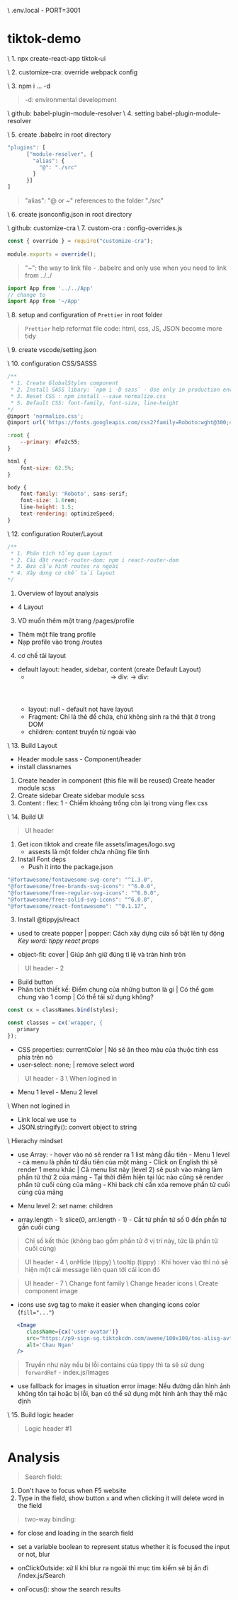 \\ .env.local - PORT=3001

# tiktok-demo
\\ 1. npx create-react-app tiktok-ui

\\ 2. customize-cra: override webpack config

\\ 3. npm i ... -d 
> -d: environmental development

\\ github: babel-plugin-module-resolver
\\ 4. setting babel-plugin-module-resolver

\\ 5. create .babelrc in root directory
```jsx
"plugins": [
      ["module-resolver", {
        "alias": {
          "@": "./src"
        }
      }]
]
```
> "alias": "@ or ~" references to the folder "./src"

\\ 6. create jsonconfig.json in root directory

\\ github: customize-cra
\\ 7. custom-cra : config-overrides.js
```jsx
const { override } = require("customize-cra");
  
module.exports = override();
```
> "~": the way to link file - .babelrc and only use when you need to link from ../../ 
```jsx
import App from '../../App'
// change to
import App from '~/App'
```
\\ 8. setup and configuration of `Prettier` in root folder
> `Prettier` help reformat file code: html, css, JS, JSON become more tidy

\\ 9. create vscode/setting.json

\\ 10. configuration CSS/SASSS
```jsx
/**
 * 1. Create GlobalStyles component
 * 2. Install SASS libary: `npm i -D sass` - Use only in production environment 
 * 3. Reset CSS : npm install --save normalize.css
 * 5. Default CSS: font-family, font-size, line-height
*/
@import 'normalize.css';
@import url('https://fonts.googleapis.com/css2?family=Roboto:wght@300;400;500;600;700&display=swap');

:root {
    --primary: #fe2c55;
}

html {
    font-size: 62.5%;
}

body {
    font-family: 'Roboto', sans-serif;
    font-size: 1.6rem;
    line-height: 1.5;
    text-rendering: optimizeSpeed;
}
```

\\ 12. configuration Router/Layout
```jsx
/**
 * 1. Phân tích tổng quan Layout
 * 2. Cài đặt react-router-dom: npm i react-router-dom
 * 3. Đưa cấu hình routes ra ngoài
 * 4. Xây dựng cơ chế tải layout
*/
```
1. Overview of layout analysis
- 4 Layout

3. VD muốn thêm một trang /pages/profile
- Thêm một file trang profile
- Nạp profile vào trong /routes

4. cơ chế tải layout
- default layout: header, sidebar, content (create Default Layout)
  - <Header /> -> div: <Sidebar /> -> div: <Content />
  - layout: null - default not have layout
  - Fragment: Chỉ là thẻ để chứa, chứ không sinh ra thẻ thật ở trong DOM
  - children: content truyền từ ngoài vào


\\ 13. Build Layout
- Header module sass - Component/header
- install classnames

1. Create header in component (this file will be reused)
   Create header module scss
2. Create sidebar 
   Create sidebar module scss
3. Content : flex: 1 - Chiếm khoảng trống còn lại trong vùng flex css

\\ 14. Build UI

> UI header
1. Get icon tiktok and create file assets/images/logo.svg 
   - assests là một folder chứa những file tĩnh
2. Install Font deps
   - Push it into the package.json
```jsx
"@fortawesome/fontawesome-svg-core": "^1.3.0",
"@fortawesome/free-brands-svg-icons": "^6.0.0",
"@fortawesome/free-regular-svg-icons": "^6.0.0",
"@fortawesome/free-solid-svg-icons": "^6.0.0",
"@fortawesome/react-fontawesome": "^0.1.17",
```
3. Install @tippyjs/react
- used to create popper | popper: Cách xây dựng cửa sổ bật lên tự động
*Key word: tippy react props*

- object-fit: cover | Giúp ảnh giữ đúng tỉ lệ và tràn hình tròn

> UI header - 2
- Build button
- Phân tích thiết kế: Điểm chung của những button là gì | Có thể gom chung vào 1 comp | Có thể tái sử dụng không?
```jsx
const cx = classNames.bind(styles);

const classes = cx('wrapper, {
   primary
});
```
- CSS properties: currentColor | Nó sẽ ăn theo màu của thuộc tính css phía trên nó
- user-select: none; | remove select word

> UI header - 3
\\ When logined in
- Menu 1 level - Menu 2 level

\\ When not logined in 

- Link local we use `to`
- JSON.stringify(): convert object to string

\\ Hierachy mindset
- use Array: - hover vào nó sẽ render ra 1 list mảng đầu tiên
             - Menu 1 level - cả menu là phần tử đầu tiên của một mảng 
             - Click on English thì sẽ render 1 menu khác | Cả menu list này (level 2) sẽ push vào mảng làm phần tử thứ 2 của mảng 
             - Tại thời điểm hiện tại lúc nào cũng sẽ render phần tử cuối cùng của mảng
             - Khi back chỉ cần xóa remove phần tử cuối cùng của mảng

- Menu level 2: set name: children
- array.length - 1: slice(0, arr.length - 1) - Cắt từ phần tử số 0 đến phần tử gần cuối cùng
> Chỉ số kết thúc (không bao gồm phần tử ở vị trí này, tức là phần tử cuối cùng)

> UI header - 4
\\ onHide (tippy)
\\ tooltip (tippy) : Khi hover vào thì nó sẽ hiện một cái message liên quan tới cái icon đó

> UI header - 7
\\ Change font family
\\ Change header icons
\\ Create component image

- icons use svg tag to make it easier when changing icons color (`fill="..."`)

```jsx
   <Image
      className={cx('user-avatar')} 
      src="https://p9-sign-sg.tiktokcdn.com/aweme/100x100/tos-alisg-avt-0068/5b0d5f71405f0d8e4d545cba13c6dff7.jpeg?lk3s=a5d48078&nonce=57800&refresh_token=f28f792b896ae3ec1dc1c05420419fe5&x-expires=1736132400&x-signature=NIhVC1EMXvMFq%2B%2Bpchv1RSG0mOk%3D&shp=a5d48078&shcp=81f88b70" 
      alt='Chau Ngan'                                
   />
``` 

> Truyền như này nếu bị lỗi contains của tippy thì ta sẽ sử dụng `forwardRef` - index.js/Images

- use fallback for images in situation error image: Nếu đường dẫn hình ảnh không tồn tại hoặc bị lỗi, bạn có thể sử dụng một hình ảnh thay thế mặc định


\\ 15. Build logic header 
> Logic header #1
# Analysis

> Search field:
1. Don't have to focus when F5 website
2. Type in the field, show button `x` and when clicking it will delete word in the field

> two-way binding:
- for close and loading in the search field

- set a variable boolean to represent status whether it is focused the input or not, blur 
- onClickOutside: xử lí khi blur ra ngoài thì mục tìm kiếm sẽ bị ẩn đi /index.js/Search
- onFocus(): show the search results
